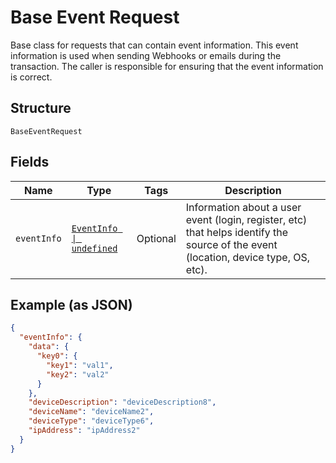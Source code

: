 
# Base Event Request

Base class for requests that can contain event information. This event information is used when sending Webhooks or emails  during the transaction. The caller is responsible for ensuring that the event information is correct.

## Structure

`BaseEventRequest`

## Fields

| Name | Type | Tags | Description |
|  --- | --- | --- | --- |
| `eventInfo` | [`EventInfo \| undefined`](../../doc/models/event-info.md) | Optional | Information about a user event (login, register, etc) that helps identify the source of the event (location, device type, OS, etc). |

## Example (as JSON)

```json
{
  "eventInfo": {
    "data": {
      "key0": {
        "key1": "val1",
        "key2": "val2"
      }
    },
    "deviceDescription": "deviceDescription8",
    "deviceName": "deviceName2",
    "deviceType": "deviceType6",
    "ipAddress": "ipAddress2"
  }
}
```

